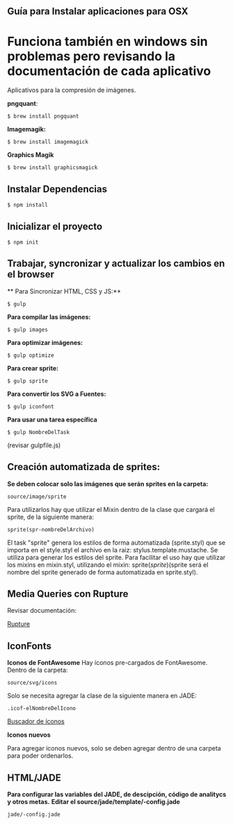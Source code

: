 ## **Guía para Instalar aplicaciones para OSX** ##
# Funciona también en windows sin problemas pero revisando la documentación de cada aplicativo #

Aplicativos para la compresión de imágenes.

**pngquant**:

```
$ brew install pngquant
```

**Imagemagik:**

```
$ brew install imagemagick
```

**Graphics Magik**

```
$ brew install graphicsmagick
```


## **Instalar Dependencias** ##


```
$ npm install
```


## **Inicializar el proyecto** ##


```
$ npm init
```


## **Trabajar, syncronizar y actualizar los cambios en el browser** ##

** Para Sincronizar HTML, CSS y JS:**
```
$ gulp
```

**Para compilar las imágenes:**
```
$ gulp images
```

**Para optimizar imágenes:**
```
$ gulp optimize
```

**Para crear sprite:**
```
$ gulp sprite
```

**Para convertir los SVG a Fuentes:**
```
$ gulp iconfont
```

**Para usar una tarea específica**


```
$ gulp NombreDelTask 
```


(revisar gulpfile.js)

## **Creación automatizada de sprites:** ##

**Se deben colocar solo las imágenes que serán sprites en la carpeta:**


```
source/image/sprite
```

Para utilizarlos hay que utilizar el Mixin dentro de la clase que cargará el sprite, de la siguiente manera:


```
sprite(spr-nombreDelArchivo)
```


El task "sprite" genera los estilos de forma automatizada (sprite.styl) que se importa en el style.styl
el archivo en la raiz: stylus.template.mustache.
Se utiliza para generar los estilos del sprite.
Para facilitar el uso hay que utilizar los mixins en mixin.styl, utilizando el mixin: sprite($sprite) ($sprite será el nombre del sprite generado de forma automatizada en sprite.styl).


## **Media Queries con Rupture** ##

Revisar documentación:

[Rupture](https://github.com/jenius/rupture)

## **IconFonts** ##

**Iconos de FontAwesome**
Hay íconos pre-cargados de FontAwesome. Dentro de la carpeta:


```
source/svg/icons
```

Solo se necesita agregar la clase de la siguiente manera en JADE:

```
.icof-elNombreDelIcono 
```

[Buscador de íconos](http://fortawesome.github.io/Font-Awesome/icons/)

**Iconos nuevos**

Para agregar iconos nuevos, solo se deben agregar dentro de una carpeta para poder ordenarlos.

## **HTML/JADE** ##
**Para configurar las variables del JADE, de descipción, código de analitycs y otros metas.**
**Editar el source/jade/template/-config.jade**

```
jade/-config.jade
```
